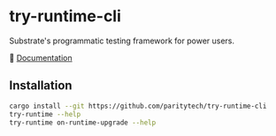 # try-runtime-cli

Substrate's programmatic testing framework for power users.

📖 [Documentation](https://paritytech.github.io/try-runtime-cli/try_runtime_cli)

## Installation

```bash
cargo install --git https://github.com/paritytech/try-runtime-cli
try-runtime --help
try-runtime on-runtime-upgrade --help
```
